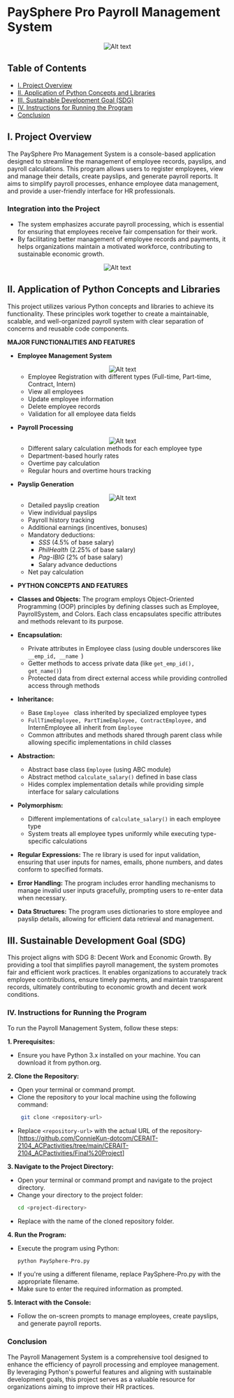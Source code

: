 # PaySphere Pro Payroll Management System
<div align="center">
    <img src="https://github.com/user-attachments/assets/b08ab016-4408-4a7a-8d0d-f4d23e3a699c" alt="Alt text" />
</div>


## Table of Contents
* [I. Project Overview](#i-project-overview)
* [II. Application of Python Concepts and Libraries](#ii-application-of-python-concepts-and-libraries)
* [III. Sustainable Development Goal (SDG)](#iii-sustainable-development-goal-(sdg))
* [IV. Instructions for Running the Program](#iv-instructions-for-running-the-program)
* [Conclusion](#conclusion)
  

## I. Project Overview
The PaySphere Pro Management System is a console-based application designed to streamline the management
of employee records, payslips, and payroll calculations. This program allows users to register employees,
view and manage their details, create payslips, and generate payroll reports. It aims to simplify payroll
processes, enhance employee data management, and provide a user-friendly interface for HR professionals.

### Integration into the Project
* The system emphasizes accurate payroll processing, which is essential for ensuring that employees 
receive fair compensation for their work.
* By facilitating better management of employee records and payments, it helps organizations maintain
a motivated workforce, contributing to sustainable economic growth.

<div align="center">
    <img src="https://github.com/user-attachments/assets/26c1be97-dcb1-4b4d-abad-ed2e99d57cc0" alt="Alt text" />
</div>

## II. Application of Python Concepts and Libraries
This project utilizes various Python concepts and libraries to achieve its functionality. These principles work together to create a maintainable, scalable, and well-organized payroll system with clear separation of concerns and reusable code components.

 **MAJOR FUNCTIONALITIES AND FEATURES**
* **Employee Management System**
  <div align="center">
    <img src="https://github.com/user-attachments/assets/be8af8f6-cca6-46ef-beb2-d104d6e69ab1" 
    alt="Alt text" />
    </div>
    
  * Employee Registration with different types (Full-time, Part-time, Contract, Intern)
  * View all employees
  * Update employee information
  * Delete employee records
  * Validation for all employee data fields

* **Payroll Processing**
   <div align="center">
    <img src="https://github.com/user-attachments/assets/86bb25a7-6264-450e-853c-5804a789a375" 
    alt="Alt text" />
    </div>

   * Different salary calculation methods for each employee type
   * Department-based hourly rates
   * Overtime pay calculation
   * Regular hours and overtime hours tracking
   
* **Payslip Generation**
   <div align="center">
    <img src="https://github.com/user-attachments/assets/8cb67d63-314a-4bfd-9732-6b5a421da228" 
     alt="Alt text" />
    </div>

  * Detailed payslip creation
  * View individual payslips
  * Payroll history tracking
  * Additional earnings (incentives, bonuses)
  * Mandatory deductions:
     * *SSS* (4.5% of base salary)
     * *PhilHealth* (2.25% of base salary)
     * *Pag-IBIG* (2% of base salary)
     * Salary advance deductions
   * Net pay calculation

* **PYTHON CONCEPTS AND FEATURES**
* **Classes and Objects:** The program employs Object-Oriented Programming (OOP) principles by defining 
  classes such as Employee, PayrollSystem, and Colors. Each class encapsulates specific attributes and
  methods relevant to its purpose.
* **Encapsulation:**
  * Private attributes in Employee class (using double underscores like
    ```__emp_id, __name ```)
  * Getter methods to access private data (like
   ```get_emp_id(), get_name()```)
  * Protected data from direct external access while providing controlled access through methods
* **Inheritance:**
  * Base
    ```Employee ``` class inherited by specialized employee types
  * ```FullTimeEmployee, PartTimeEmployee, ContractEmployee,``` and InternEmployee all inherit from ```Employee```
  * Common attributes and methods shared through parent class while allowing specific implementations in child classes
* **Abstraction:**
  * Abstract base class ```Employee``` (using ABC module)
  * Abstract method ```calculate_salary()``` defined in base class
  * Hides complex implementation details while providing simple interface for salary calculations
* **Polymorphism:**
  * Different implementations of ```calculate_salary()``` in each employee type
  * System treats all employee types uniformly while executing type-specific calculations
* **Regular Expressions:** The re library is used for input validation, ensuring that user inputs for names, 
  emails, phone numbers, and dates conform to specified formats.
* **Error Handling:** The program includes error handling mechanisms to manage invalid user inputs gracefully,
  prompting users to re-enter data when necessary.
* **Data Structures:** The program uses dictionaries to store employee and payslip details, allowing for
  efficient data retrieval and management.

## III. Sustainable Development Goal (SDG)
  This project aligns with SDG 8: Decent Work and Economic Growth. By providing a tool that simplifies 
  payroll management, the system promotes fair and efficient work practices. It enables organizations 
  to accurately track employee contributions, ensure timely payments, and maintain transparent records,
  ultimately contributing to economic growth and decent work conditions.

### IV. Instructions for Running the Program
To run the Payroll Management System, follow these steps:

**1. Prerequisites:**
   * Ensure you have Python 3.x installed on your machine. You can download it from python.org.
     
**2. Clone the Repository:**
   * Open your terminal or command prompt.
   * Clone the repository to your local machine using the following command:
      ```bash
       git clone <repository-url>
   * Replace ```<repository-url>``` with the actual URL of the repository-[https://github.com/ConnieKun-dotcom/CERAIT-2104_ACPactivities/tree/main/CERAIT-2104_ACPactivities/Final%20Project]
       
**3. Navigate to the Project Directory:**
   * Open your terminal or command prompt and navigate to the project directory.
   * Change your directory to the project folder:
     ```bash
     cd <project-directory>
   * Replace <project-directory> with the name of the cloned repository folder.
    
**4. Run the Program:**
   * Execute the program using Python:
     ```bash
     python PaySphere-Pro.py 
   * If you're using a different filename, replace PaySphere-Pro.py with the appropriate filename.
   * Make sure to enter the required information as prompted.
     
**5. Interact with the Console:**
   * Follow the on-screen prompts to manage employees, create payslips, and generate payroll reports.

### Conclusion
The Payroll Management System is a comprehensive tool designed to enhance the efficiency of payroll 
processing and employee management. By leveraging Python's powerful features and aligning with sustainable
development goals, this project serves as a valuable resource for organizations aiming to improve their
HR practices.









